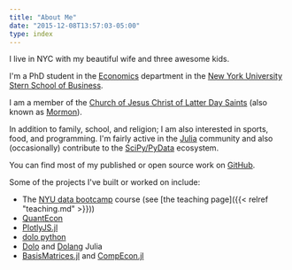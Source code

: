 ```yaml
---
title: "About Me"
date: "2015-12-08T13:57:03-05:00"
type: index
---
```


I live in NYC with my beautiful wife and three awesome kids.

I'm a PhD student in the [Economics](http://econ.as.nyu.edu/page/home)
department in the [New York University Stern School of
Business](http://www.stern.nyu.edu/).

I am a member of the [Church of Jesus Christ of Latter Day
Saints](https://www.lds.org/?lang=eng) (also known as [Mormon](http://www.mormon.org/)).

In addition to family, school, and religion; I am also interested in sports,
food, and programming. I'm fairly active in the [Julia](https://julialang.org)
community and also (occasionally) contribute to the
[SciPy/PyData](https://pydata.org) ecosystem.

You can find most of my published or open source work on
[GitHub](http://github.com/sglyon).

Some of the projects I've built or worked on include:

- The [NYU data bootcamp](https://nyu.data-bootcamp.com/fall2016/) course (see [the teaching page]({{< relref "teaching.md" >}}))
- [QuantEcon](https://quantecon.org)
- [PlotlyJS.jl](http://spencerlyon.com/PlotlyJS.jl/)
- [dolo python](http://dolo.readthedocs.io/en/latest/)
- [Dolo](https://github.com/EconForge/Dolo.jl) and [Dolang](https://github.com/EconForge/Dolang.jl) Julia
- [BasisMatrices.jl](https://github.com/QuantEcon/BasisMatrices.jl) and [CompEcon.jl](https://github.com/QuantEcon/CompEcon.jl)
<!-- - Other Julia libraries: [NLsolve.jl](https://github.com/JuliaNLSolvers/NLsolve.jl), [Plots.jl](https://github.com/JuliaPlots/Plots.jl), [Blink.jl](https://github.com/JunoLab/Blink.jl), [YAML.jl](https://github.com/dcjones/YAML.jl) -->
